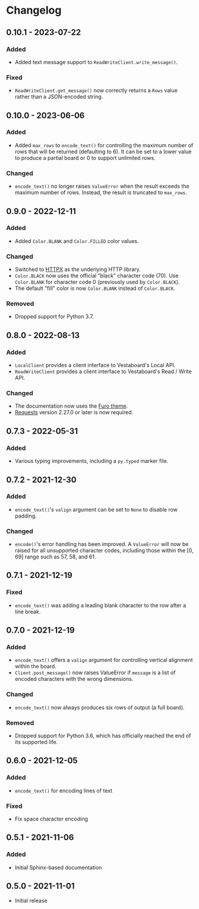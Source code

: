 # Changelog

## 0.10.1 - 2023-07-22
### Added
- Added text message support to `ReadWriteClient.write_message()`.

### Fixed
- `ReadWriteClient.get_message()` now correctly returns a `Rows` value rather
  than a JSON-encoded string.

## 0.10.0 - 2023-06-06
### Added
- Added `max_rows` to `encode_text()` for controlling the maximum number of rows
  that will be returned (defaulting to 6). It can be set to a lower value to
  produce a partial board or 0 to support unlimited rows.

### Changed
- `encode_text()` no longer raises `ValueError` when the result exceeds the
  maximum number of rows. Instead, the result is truncated to `max_rows`.

## 0.9.0 - 2022-12-11
### Added
- Added `Color.BLANK` and `Color.FILLED` color values.

### Changed
- Switched to [HTTPX](https://www.python-httpx.org/) as the underlying HTTP library.
- `Color.BLACK` now uses the official "black" character code (70). Use `Color.BLANK`
  for character code 0 (previously used by `Color.BLACK`).
- The default "fill" color is now `Color.BLANK` instead of `Color.BLACK`.

### Removed
- Dropped support for Python 3.7.

## 0.8.0 - 2022-08-13
### Added
- `LocalClient` provides a client interface to Vestaboard's Local API.
- `ReadWriteClient` provides a client interface to Vestaboard's Read / Write API.

### Changed
- The documentation now uses the [Furo theme](https://github.com/pradyunsg/furo).
- [Requests](https://requests.readthedocs.io/) version 2.27.0 or later is now required.

## 0.7.3 - 2022-05-31
### Added
- Various typing improvements, including a `py.typed` marker file.

## 0.7.2 - 2021-12-30
### Added
- `encode_text()`'s `valign` argument can be set to `None` to disable row
  padding.

### Changed
- `encode()`'s error handling has been improved. A `ValueError` will now
  be raised for all unsupported character codes, including those within the
  [0, 69] range such as 57, 58, and 61.

## 0.7.1 - 2021-12-19
### Fixed
- `encode_text()` was adding a leading blank character to the row after a line
  break.

## 0.7.0 - 2021-12-19
### Added
- `encode_text()` offers a `valign` argument for controlling vertical alignment
  within the board.
- `Client.post_message()` now raises ValueError if `message` is a list of
  encoded characters with the wrong dimensions. 

### Changed
- `encode_text()` now always produces six rows of output (a full board).

### Removed
- Dropped support for Python 3.6, which has officially reached the end of its
  supported life.

## 0.6.0 - 2021-12-05
### Added
- `encode_text()` for encoding lines of text

### Fixed
- Fix space character encoding

## 0.5.1 - 2021-11-06
### Added
- Initial Sphinx-based documentation

## 0.5.0 - 2021-11-01
- Initial release
